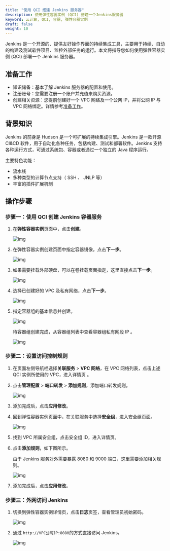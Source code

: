 ```yaml
---
title: "使用 QCI 搭建 Jenkins 服务器"
description: 使用弹性容器实例 (QCI) 搭建一个Jenkins服务器
keyword: 云计算, QCI, 容器, 弹性容器实例
draft: false
weight: 10
---
```


 Jenkins 是一个开源的、提供友好操作界面的持续集成工具，主要用于持续、自动的构建及测试软件项目、监控外部任务的运行。本文将指导您如何使用弹性容器实例 (QCI) 部署一个 Jenkins 服务器。

## 准备工作

- 知识储备：基本了解 Jenkins 服务器的配置和使用。
- 注册账号：您需要注册一个账户并充值来购买资源。
- 创建相关资源：您提前创建好一个 VPC 网络及一个公网 IP，并将公网 IP 与 VPC 网络绑定。详情参考[准备工作](/container/qci/quickstart/qs_prepare/)。

## 背景知识

Jenkins 的前身是 Hudson 是一个可扩展的持续集成引擎。Jenkins 是一款开源 CI&CD 软件，用于自动化各种任务，包括构建、测试和部署软件。Jenkins 支持各种运行方式，可通过系统包、容器或者通过一个独立的 Java 程序运行。

主要特色功能：

- 流水线
- 多种类型的计算节点支持（ SSH 、 JNLP 等）
- 丰富的插件扩展机制

## 操作步骤

### 步骤一：使用 QCI 创建 Jenkins 容器服务

1. 在**弹性容器实例**页面中，点击**创建**。

   ![img](/container/qci/_images/ksnip_20201122-162547.png)

2. 在弹性容器实例创建页面中指定容器镜像，点击**下一步**。

   ![img](/container/qci/_images/ksnip_20201122-163431.png)

3. 如果需要挂载外部硬盘，可以在卷挂载页面指定，这里直接点击**下一步**。

   ![img](/container/qci/_images/ksnip_20201122-165257.png)

4. 选择已创建好的 VPC 及私有网络，点击**下一步**。

   ![img](/container/qci/_images/ksnip_20201122-165438.png)

5. 指定容器组的基本信息并创建。

   ![img](/container/qci/_images/ksnip_20201122-165612.png)

   待容器组创建完成，从容器组列表中查看容器组私有网段 IP 。

   ![img](/container/qci/_images/ksnip_20201122-170802.png)

### 步骤二：设置访问控制规则

1. 在页面左侧导航栏选择**关联服务** > **VPC 网络**，在 VPC 网络列表，点击上述 QCI 实例所使用的 VPC，进入详情页  。

2. 点击**管理配置** > **端口转发** > **添加规则**，添加端口转发规则。

   ![img](/container/qci/_images/ksnip_20201122-170956.png)

3. 添加完成后，点击**应用修改**。

4. 回到弹性容器实例页面中，在关联服务中选择**安全组**，进入安全组页面。

   ![img](/container/qci/_images/ksnip_20201122-155246.png)

5. 找到 VPC 所属安全组，点击安全组 ID，进入详情页。

6. 点击**添加规则**，如下图所示。

   由于 Jenkins 服务对外需要暴露 8080 和 9000 端口，这里需要添加相关规则。

   ![img](/container/qci/_images/ksnip_20201122-155859.png)

7. 添加完成后，点击**应用修改**。

### 步骤三：外网访问 Jenkins

1. 切换到弹性容器实例详情页，点击**日志**页签，查看管理员初始密码。

   ![img](/container/qci/_images/ksnip_20201122-171740.png)

2. 通过 `http://VPC公网IP:8080`的方式直接访问 Jenkins。

   ![img](/container/qci/_images/ksnip_20201122-171940.png)

